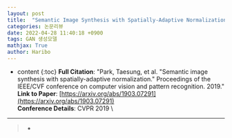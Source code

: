 ```yaml
---
layout: post
title:  "Semantic Image Synthesis with Spatially-Adaptive Normalization"
categories: 논문리뷰
date: 2022-04-28 11:40:18 +0900
tags: GAN 생성모델
mathjax: True
author: Haribo
---
```

* content
{:toc}
**Full Citation**: "Park, Taesung, et al. "Semantic image synthesis with spatially-adaptive normalization." Proceedings of the IEEE/CVF conference on computer vision and pattern recognition. 2019."\
**Link to Paper**: [https://arxiv.org/abs/1903.07291](https://arxiv.org/abs/1903.07291) \
**Conference Details**: CVPR 2019 \

---

>* 





 





















